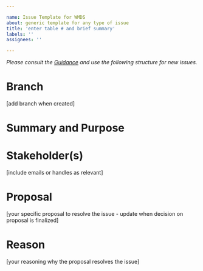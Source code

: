 ```yaml
---

name: Issue Template for WMDS  
about: generic template for any type of issue  
title: 'enter table # and brief summary'  
labels: ''  
assignees: ''

---
```


_Please consult the_ [_Guidance_](https://github.com/wmo-im/wmds/wiki/Changing-Codetables) _and use the following structure for new issues._

# **Branch**

\[add branch when created\]

# **Summary and Purpose**

# **Stakeholder(s)**

\[include emails or handles as relevant\]

# **Proposal**

\[your specific proposal to resolve the issue - update when decision on proposal is finalized\]

# **Reason**

\[your reasoning why the proposal resolves the issue\]
